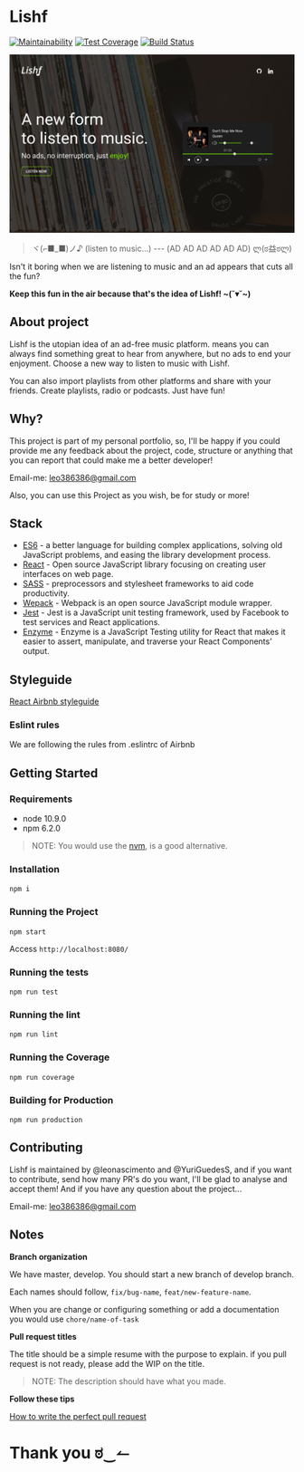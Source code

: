 # Lishf

[![Maintainability](https://api.codeclimate.com/v1/badges/465e73eacf392597fabe/maintainability)](https://codeclimate.com/github/leonascimento/react-audio-player/maintainability) [![Test Coverage](https://api.codeclimate.com/v1/badges/465e73eacf392597fabe/test_coverage)](https://codeclimate.com/github/leonascimento/react-audio-player/test_coverage) [![Build Status](https://travis-ci.org/leonascimento/react-audio-player.svg?branch=master)](https://travis-ci.org/leonascimento/react-audio-player)

![Lishf Page by YuriGuedesS](/src/assets/lishf-1.jpg "Lishf Page by YuriGuedesS")

> ヾ(⌐■_■)ノ♪ (listen to music...) ---
> (AD AD AD AD AD AD) ლ(ಠ益ಠლ)

Isn't it boring when we are listening to music and an ad appears that cuts all the fun?

<b>Keep this fun in the air because that's the idea of Lishf! ~(˘▾˘~)</b>


## About project

Lishf is the utopian idea of an ad-free music platform. means you can always find something great to hear from anywhere, but no ads to end your enjoyment. Choose a new way to listen to music with Lishf.

You can also import playlists from other platforms and share with your friends. Create playlists, radio or podcasts. Just have fun!

## Why?

This project is part of my personal portfolio, so, I'll be happy if you could provide me any feedback about the project, code, structure or anything that you can report that could make me a better developer!

Email-me: leo386386@gmail.com

Also, you can use this Project as you wish, be for study or more!

## Stack

* [ES6]() - a better language for building complex applications, solving old JavaScript problems, and easing the library development process.
* [React]() - Open source JavaScript library focusing on creating user interfaces on web page.
* [SASS]() - preprocessors and stylesheet frameworks to aid code productivity.
* [Wepack]() - Webpack is an open source JavaScript module wrapper.
* [Jest]() - Jest is a JavaScript unit testing framework, used by Facebook to test services and React applications.
* [Enzyme]() - Enzyme is a JavaScript Testing utility for React that makes it easier to assert, manipulate, and traverse your React Components’ output.

## Styleguide
[React Airbnb styleguide](https://github.com/airbnb/javascript/tree/master/react#basic-rules)

### Eslint rules

We are following the rules from .eslintrc of Airbnb

## Getting Started

### Requirements

* node 10.9.0
* npm 6.2.0

> NOTE: You would use the [nvm](https://github.com/creationix/nvm), is a good alternative.

### Installation

```
npm i
```

### Running the Project

```
npm start
```

Access `http://localhost:8080/`

### Running the tests

```
npm run test
```

### Running the lint
```
npm run lint
```

### Running the Coverage

```
npm run coverage
```

### Building for Production

```
npm run production
```

## Contributing

Lishf is maintained by @leonascimento and @YuriGuedesS, and if you want to contribute, send how many PR's do you want, I'll be glad to analyse and accept them! And if you have any question about the project...

Email-me: leo386386@gmail.com

## Notes

**Branch organization**

We have master, develop. You should start a new branch of develop branch.

Each names should follow, `fix/bug-name`, `feat/new-feature-name`.

When you are change or configuring something or add a documentation you would use `chore/name-of-task`

**Pull request titles**

The title should be a simple resume with the purpose to explain.
if you pull request is not ready, please add the WIP on the title.

> NOTE: The description should have what you made.

**Follow these tips**

[How to write the perfect pull request](https://blog.github.com/2015-01-21-how-to-write-the-perfect-pull-request/)

# Thank you ಠ‿↼